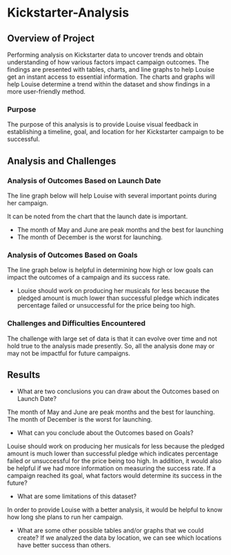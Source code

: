 # Kickstarter-Analysis

## Overview of Project

Performing analysis on Kickstarter data to uncover trends and obtain understanding of how various factors impact campaign outcomes. The findings are presented with tables, charts, and line graphs to help Louise get an instant access to essential information. The charts and graphs will help Louise determine a trend within the dataset and show findings in a more user-friendly method. 

### Purpose

The purpose of this analysis is to provide Louise visual feedback in establishing a timeline, goal, and location for her Kickstarter campaign to be successful. 

## Analysis and Challenges

### Analysis of Outcomes Based on Launch Date

The line graph below will help Louise with several important points during her campaign. 

It can be noted from the chart that the launch date is important.
-	The month of May and June are peak months and the best for launching
-	The month of December is the worst for launching. 




### Analysis of Outcomes Based on Goals

The line graph below is helpful in determining how high or low goals can impact the outcomes of a campaign and its success rate. 

-	Louise should work on producing her musicals for less because the pledged amount is much lower than successful pledge which indicates percentage failed or unsuccessful for the price being too high. 


### Challenges and Difficulties Encountered

The challenge with large set of data is that it can evolve over time and not hold true to the analysis made presently. So, all the analysis done may or may not be impactful for future campaigns. 

## Results

- What are two conclusions you can draw about the Outcomes based on Launch Date?

The month of May and June are peak months and the best for launching.
The month of December is the worst for launching. 


- What can you conclude about the Outcomes based on Goals?

Louise should work on producing her musicals for less because the pledged amount is much lower than successful pledge which indicates percentage failed or unsuccessful for the price being too high. In addition, it would also be helpful if we had more information on measuring the success rate. If a campaign reached its goal, what factors would determine its success in the future? 

- What are some limitations of this dataset?

In order to provide Louise with a better analysis, it would be helpful to know how long she plans to run her campaign. 

- What are some other possible tables and/or graphs that we could create?
If we analyzed the data by location, we can see which locations have better success than others. 

